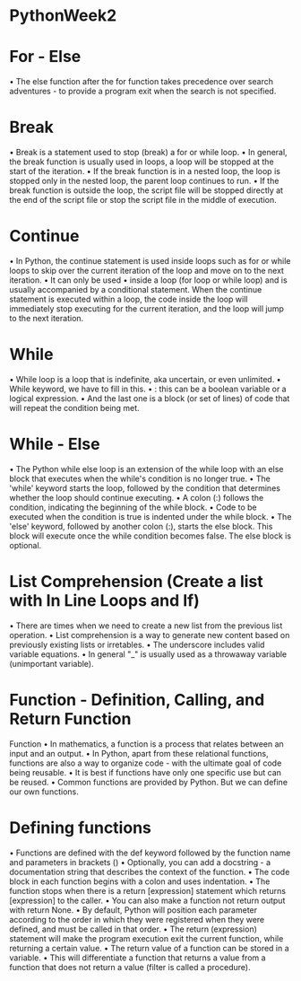 # PythonWeek2
# For - Else
• The else function after the for function takes precedence over search adventures - to provide a program exit when the search is not specified.

# Break
• Break is a statement used to stop (break) a for or while loop.
• In general, the break function is usually used in loops, a loop will be stopped at the start of the iteration.
• If the break function is in a nested loop, the loop is stopped only in the nested loop, the parent loop continues to run.
• If the break function is outside the loop, the script file will be stopped directly at the end of the script file or stop the script file in the middle of execution.

# Continue
• In Python, the continue statement is used inside loops such as for or while loops to skip over the current iteration of the loop and move on to the next iteration.
• It can only be used • inside a loop (for loop or while loop) and is usually accompanied by a conditional statement.
When the continue statement is executed within a loop, the code inside the loop will immediately stop executing for the current iteration, and the loop will jump to the next iteration.

# While
• While loop is a loop that is indefinite, aka uncertain, or even unlimited.
• While keyword, we have to fill in this.
• : this can be a boolean variable or a logical expression.
• And the last one is a block (or set of lines) of code that will repeat the condition being met.

# While - Else
• The Python while else loop is an extension of the while loop with an else block that executes when the while's condition is no longer true.
• The 'while' keyword starts the loop, followed by the condition that determines whether the loop should continue executing.
• A colon (:) follows the condition, indicating the beginning of the while block.
• Code to be executed when the condition is true is indented under the while block.
• The 'else' keyword, followed by another colon (:), starts the else block. This block will execute once the while condition becomes false. The else block is optional.

# List Comprehension (Create a list with In Line Loops and If)
• There are times when we need to create a new list from the previous list operation.
• List comprehension is a way to generate new content based on previously existing lists or irretables.
• The underscore includes valid variable equations.
• In general "_" is usually used as a throwaway variable (unimportant variable).

# Function - Definition, Calling, and Return Function
Function
• In mathematics, a function is a process that relates between an input and an output.
• In Python, apart from these relational functions, functions are also a way to organize code - with the ultimate goal of code being reusable.
• It is best if functions have only one specific use but can be reused.
• Common functions are provided by Python. But we can define our own functions.

# Defining functions
• Functions are defined with the def keyword followed by the function name and parameters in brackets ()
• Optionally, you can add a docstring - a documentation string that describes the context of the function.
• The code block in each function begins with a colon and uses indentation.
• The function stops when there is a return [expression] statement which returns [expression] to the caller.
• You can also make a function not return output with return None.
• By default, Python will position each parameter according to the order in which they were registered when they were defined, and must be called in that order.
• The return (expression) statement will make the program execution exit the current function, while returning a certain value.
• The return value of a function can be stored in a variable.
• This will differentiate a function that returns a value from a function that does not return a value (filter is called a procedure).
